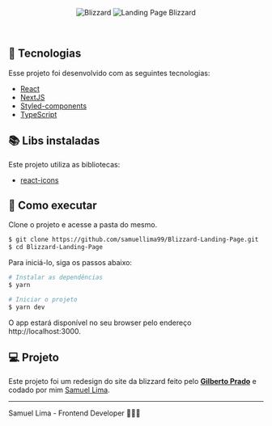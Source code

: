 <p align="center">
  <img src="./assets/logo.png" alt="Blizzard" />
  
  <img src="./assets/github-banner.png" alt="Landing Page Blizzard">

</p>

<br>

## 🧪 Tecnologias

Esse projeto foi desenvolvido com as seguintes tecnologias:

- [React](https://reactjs.org)
- [NextJS](https://nextjs.org/)
- [Styled-components](https://styled-components.com/)
- [TypeScript](https://www.typescriptlang.org/)

## 📚 Libs instaladas

Este projeto utiliza as bibliotecas:

- [react-icons](https://react-icons.github.io/react-icons/?name=md)

## 🚀 Como executar

Clone o projeto e acesse a pasta do mesmo.

```bash
$ git clone https://github.com/samuellima99/Blizzard-Landing-Page.git
$ cd Blizzard-Landing-Page
```

Para iniciá-lo, siga os passos abaixo:

```bash
# Instalar as dependências
$ yarn

# Iniciar o projeto
$ yarn dev
```

O app estará disponível no seu browser pelo endereço http://localhost:3000.

## 💻 Projeto

Este projeto foi um redesign do site da blizzard feito pelo **[Gilberto Prado](https://www.linkedin.com/in/gilberto-insanydesign/)** e codado por mim [Samuel Lima](https://www.linkedin.com/in/samuel-lima-220658163/).

---

Samuel Lima - Frontend Developer 🤟🏻🚀
